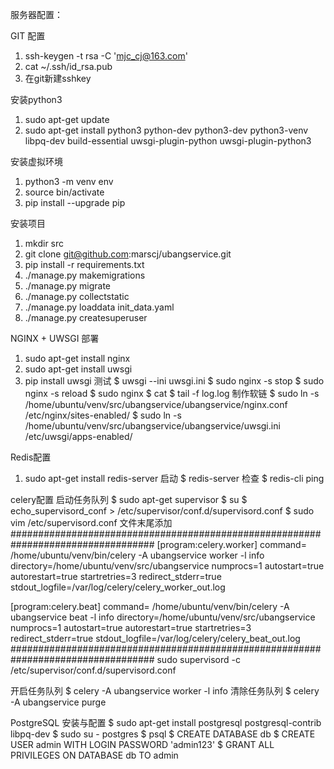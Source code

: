 服务器配置：

GIT 配置
1. ssh-keygen -t rsa -C 'mjc_cj@163.com'
2. cat ~/.ssh/id_rsa.pub
3. 在git新建sshkey

安装python3
1. sudo apt-get update
2. sudo apt-get install python3 python-dev python3-dev python3-venv libpq-dev build-essential uwsgi-plugin-python uwsgi-plugin-python3 

安装虚拟环境
1. python3 -m venv env
2. source bin/activate
3. pip install --upgrade pip

安装项目
1. mkdir src
2. git clone git@github.com:marscj/ubangservice.git
3. pip install -r requirements.txt
4. ./manage.py makemigrations
5. ./manage.py migrate
6. ./manage.py collectstatic
7. ./manage.py loaddata init_data.yaml
8. ./manage.py createsuperuser

NGINX + UWSGI 部署
1. sudo apt-get install nginx
2. sudo apt-get install uwsgi
3. pip install uwsgi
测试
$ uwsgi --ini uwsgi.ini
$ sudo nginx -s stop
$ sudo nginx -s reload
$ sudo nginx 
$ cat 
$ tail -f log.log
制作软链
$ sudo ln -s /home/ubuntu/venv/src/ubangservice/ubangservice/nginx.conf /etc/nginx/sites-enabled/
$ sudo ln -s /home/ubuntu/venv/src/ubangservice/ubangservice/uwsgi.ini /etc/uwsgi/apps-enabled/

Redis配置
1. sudo apt-get install redis-server
启动
$ redis-server
检查
$ redis-cli ping  

celery配置
启动任务队列
$ sudo apt-get supervisor
$ su 
$ echo_supervisord_conf > /etc/supervisor/conf.d/supervisord.conf
$ sudo vim /etc/supervisord.conf
文件末尾添加
##################################################################################
[program:celery.worker]
command= /home/ubuntu/venv/bin/celery -A ubangservice worker -l info
directory=/home/ubuntu/venv/src/ubangservice
numprocs=1
autostart=true
autorestart=true
startretries=3
redirect_stderr=true
stdout_logfile=/var/log/celery/celery_worker_out.log

[program:celery.beat]
command= /home/ubuntu/venv/bin/celery -A ubangservice beat -l info
directory=/home/ubuntu/venv/src/ubangservice
numprocs=1
autostart=true
autorestart=true
startretries=3
redirect_stderr=true
stdout_logfile=/var/log/celery/celery_beat_out.log
##################################################################################
sudo supervisord -c /etc/supervisor/conf.d/supervisord.conf

开启任务队列
$ celery -A ubangservice worker -l info 
清除任务队列
$ celery -A ubangservice purge

PostgreSQL 安装与配置
$ sudo apt-get install postgresql postgresql-contrib libpq-dev
$ sudo su - postgres
$ psql
$ CREATE DATABASE db
$ CREATE USER admin WITH LOGIN PASSWORD 'admin123'
$ GRANT ALL PRIVILEGES ON DATABASE db TO admin

